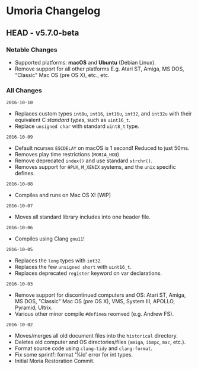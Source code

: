 # Umoria Changelog

## HEAD - v5.7.0-beta

### Notable Changes

- Supported platforms: **macOS** and **Ubuntu** (Debian Linux).
- Remove support for all other platforms E.g. Atari ST, Amiga,
  MS DOS, "Classic" Mac OS (pre OS X), etc., etc.


### All Changes

`2016-10-10`

- Replaces custom types `int8u`, `int16`, `int16u`, `int32`, and `int32u`
  with their equivalent C _standard types_, such as `uint16_t`.
- Replace `unsigned char` with standard `uint8_t` type.


`2016-10-09`

- Default ncurses `ESCDELAY` on macOS is 1 second! Reduced to just 50ms.
- Removes play time restrictions (`MORIA_HOU`)
- Remove deprecated `index()` and use standard `strchr()`.
- Removes support for `HPUX`, `M_XENIX` systems, and the `unix` specific defines.


`2016-10-08`

- Compiles and runs on Mac OS X! [WIP]


`2016-10-07`

- Moves all standard library includes into one header file.


`2016-10-06`

- Compiles using Clang `gnu11`!


`2016-10-05`

- Replaces the `long` types with `int32`.
- Replaces the few `unsigned short` with `uint16_t`.
- Replaces deprecated `register` keyword on var declarations.


`2016-10-03`

- Remove support for discontinued computers and OS: Atari ST, Amiga, MS DOS,
  "Classic" Mac OS (pre OS X), VMS, System III, APOLLO, Pyramid, Ultrix.
- Various other minor compile `#define`s reomved (e.g. Andrew FS).


`2016-10-02`

- Moves/merges all old document files into the `historical` directory.
- Deletes old computer and OS directories/files (`amiga`, `ibmpc`, `mac`, etc.).
- Format source code using `clang-tidy` and `clang-format`.
- Fix some sprintf: format ‘%ld’ error for int types.
- Initial Moria Restoration Commit.
